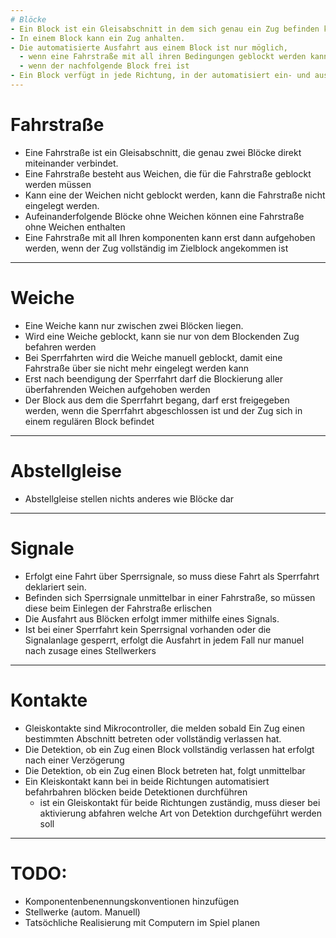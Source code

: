 ```yaml
---
# Blöcke
- Ein Block ist ein Gleisabschnitt in dem sich genau ein Zug befinden kann. 
- In einem Block kann ein Zug anhalten.
- Die automatisierte Ausfahrt aus einem Block ist nur möglich, 
  - wenn eine Fahrstraße mit all ihren Bedingungen geblockt werden kann.
  - wenn der nachfolgende Block frei ist
- Ein Block verfügt in jede Richtung, in der automatisiert ein- und ausgefahren sind einen Gleiskontakt
---
```

# Fahrstraße
- Eine Fahrstraße ist ein Gleisabschnitt, die genau zwei Blöcke direkt miteinander verbindet. 
- Eine Fahrstraße besteht aus Weichen, die für die Fahrstraße geblockt werden müssen
- Kann eine der Weichen nicht geblockt werden, kann die Fahrstraße nicht eingelegt werden.
- Aufeinanderfolgende Blöcke ohne Weichen können eine Fahrstraße ohne Weichen enthalten
- Eine Fahrstraße mit all Ihren komponenten kann erst dann aufgehoben werden, wenn der Zug vollständig im Zielblock angekommen ist
---
# Weiche
- Eine Weiche kann nur zwischen zwei Blöcken liegen.
- Wird eine Weiche geblockt, kann sie nur von dem Blockenden Zug befahren werden
- Bei Sperrfahrten wird die Weiche manuell geblockt, damit eine Fahrstraße über sie nicht mehr eingelegt werden kann
- Erst nach beendigung der Sperrfahrt darf die Blockierung aller überfahrenden Weichen aufgehoben werden
- Der Block aus dem die Sperrfahrt begang, darf erst freigegeben werden, wenn die Sperrfahrt abgeschlossen ist und der Zug sich in einem regulären Block befindet
---
# Abstellgleise
- Abstellgleise stellen nichts anderes wie Blöcke dar
---
# Signale
- Erfolgt eine Fahrt über Sperrsignale, so muss diese Fahrt als Sperrfahrt deklariert sein.
- Befinden sich Sperrsignale unmittelbar in einer Fahrstraße, so müssen diese beim Einlegen der Fahrstraße erlischen
- Die Ausfahrt aus Blöcken erfolgt immer mithilfe eines Signals.
- Ist bei einer Sperrfahrt kein Sperrsignal vorhanden oder die Signalanlage gesperrt, erfolgt die Ausfahrt in jedem Fall nur 
manuel nach zusage eines Stellwerkers
---
# Kontakte
- Gleiskontakte sind Mikrocontroller, die melden sobald Ein  Zug einen bestimmten Abschnitt betreten oder vollständig verlassen hat.
- Die Detektion, ob ein Zug einen Block vollständig verlassen hat erfolgt nach einer Verzögerung
- Die Detektion, ob ein Zug einen Block betreten hat, folgt unmittelbar
- Ein Kleiskontakt kann bei in beide Richtungen automatisiert befahrbahren blöcken beide Detektionen durchführen
   - ist ein Gleiskontakt für beide Richtungen zuständig, muss dieser bei aktivierung abfahren welche Art von Detektion durchgeführt werden soll
---

# TODO:
- Komponentenbenennungskonventionen hinzufügen
- Stellwerke (autom. Manuell)
- Tatsöchliche Realisierung mit Computern im Spiel planen
